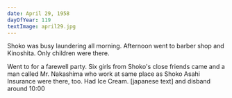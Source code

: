 ```yaml
---
date: April 29, 1958
dayOfYear: 119
textImage: april29.jpg
---
```

Shoko was busy laundering all morning. Afternoon went to barber shop and Kinoshita.
Only children were there. 

Went to for a farewell party. Six girls from Shoko's close friends came and a man called Mr. Nakashima who work at same place as Shoko Asahi Insurance were there, too. 
Had Ice Cream. 
[japanese text] and disband around 10:00